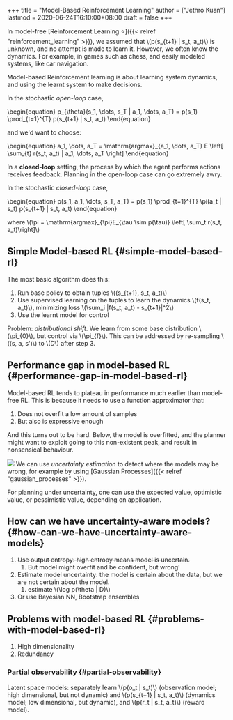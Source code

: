 +++
title = "Model-Based Reinforcement Learning"
author = ["Jethro Kuan"]
lastmod = 2020-06-24T16:10:00+08:00
draft = false
+++

In model-free [Reinforcement Learning ⭐]({{< relref "reinforcement_learning" >}}), we assumed that \\(p(s\_{t+1} |
s_t, a_t)\\) is unknown, and no attempt is made to learn it. However, we
often know the dynamics. For example, in games such as chess, and
easily modeled systems, like car navigation.

Model-based Reinforcement learning is about learning system dynamics,
and using the learnt system to make decisions.

In the stochastic _open-loop_ case,

\begin{equation}
p\_{\theta}(s_1, \dots, s_T | a_1, \dots, a_T) = p(s_1)
\prod\_{t=1}^{T} p(s\_{t+1} | s_t, a_t)
\end{equation}

and we'd want to choose:

\begin{equation}
a_1, \dots, a_T = \mathrm{argmax}\_{a_1, \dots, a_T} E \left[
\sum\_{t} r(s\_t, a\_t) | a\_1, \dots, a\_T \right]
\end{equation}

In a **closed-loop** setting, the process by which the agent performs
actions receives feedback. Planning in the open-loop case can go
extremely awry.

In the stochastic _closed-loop_ case,

\begin{equation}
p(s_1, a_1, \dots, s_T, a_T) = p(s_1) \prod\_{t=1}^{T} \pi(a_t | s_t)
p(s\_{t+1} | s_t, a_t)
\end{equation}

where \\(\pi = \mathrm{argmax}\_{\pi}E\_{\tau \sim p(\tau)} \left[ \sum\_t
r(s\_t, a\_t)\right]\\)

## Simple Model-based RL {#simple-model-based-rl}

The most basic algorithm does this:

1.  Run base policy to obtain tuples \\((s\_{t+1}, s_t, a_t)\\)
2.  Use supervised learning on the tuples to learn the dynamics \\(f(s_t,
    a_t)\\), minimizing loss \\(\sum_i |f(s_t, a_t) - s\_{t+1}|^2\\)
3.  Use the learnt model for control

Problem: _distributional shift_. We learn from some base distribution
\\(\pi\_{0}\\), but control via \\(\pi\_{f}\\). This can be addressed by
re-sampling \\((s, a, s')\\) to \\(D\\) after step 3.

## Performance gap in model-based RL {#performance-gap-in-model-based-rl}

Model-based RL tends to plateau in performance much earlier than
model-free RL. This is because it needs to use a function approximator
that:

1.  Does not overfit a low amount of samples
2.  But also is expressive enough

And this turns out to be hard. Below, the model is overfitted, and the
planner might want to exploit going to this non-existent peak, and
result in nonsensical behaviour.

![](/ox-hugo/screenshot2019-12-23_14-31-15_.png)
We can use _uncertainty estimation_ to detect where the models may be
wrong, for example by using [Gaussian Processes]({{< relref "gaussian_processes" >}}).

For planning under uncertainty, one can use the expected value,
optimistic value, or pessimistic value, depending on application.

## How can we have uncertainty-aware models? {#how-can-we-have-uncertainty-aware-models}

1.  ~~Use output entropy: high entropy means model is uncertain.~~
    1.  But model might overfit and be confident, but wrong!
2.  Estimate model uncertainty: the model is certain about the data,
    but we are not certain about the model.
    1.  estimate \\(\log p(\theta | D)\\)
3.  Or use Bayesian NN, Bootstrap ensembles

## Problems with model-based RL {#problems-with-model-based-rl}

1.  High dimensionality
2.  Redundancy

### Partial observability {#partial-observability}

Latent space models: separately learn \\(p(o_t | s_t)\\) (observation
model; high dimensional, but not dynamic) and \\(p(s\_{t+1} | s_t,
a_t)\\) (dynamics model; low dimensional, but dynamic), and \\(p(r_t |
s_t, a_t)\\) (reward model).
